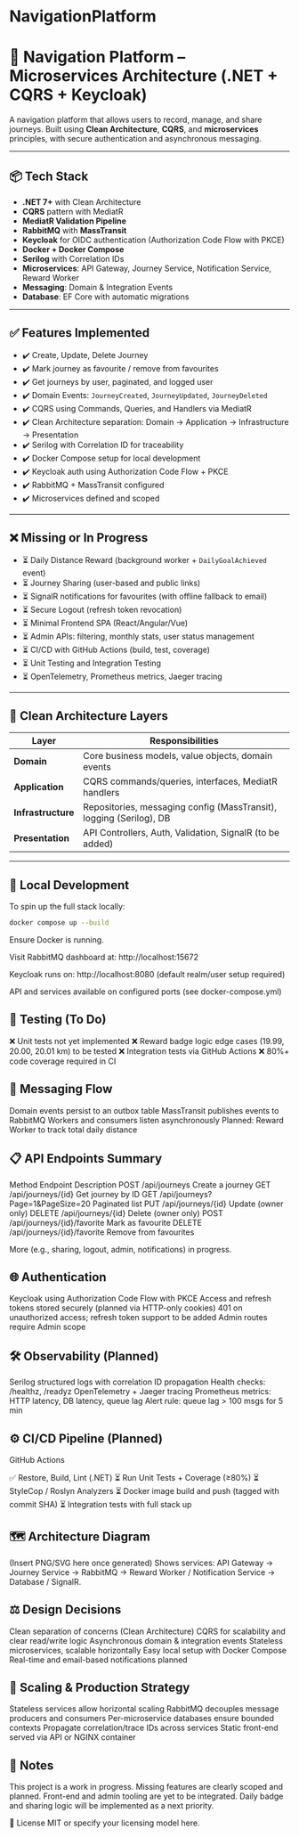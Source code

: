 # NavigationPlatform

# 🧭 Navigation Platform – Microservices Architecture (.NET + CQRS + Keycloak)

A navigation platform that allows users to record, manage, and share journeys. Built using **Clean Architecture**, **CQRS**, and **microservices** principles, with secure authentication and asynchronous messaging.

---

## 📦 Tech Stack

- **.NET 7+** with Clean Architecture
- **CQRS** pattern with MediatR
- **MediatR Validation Pipeline**
- **RabbitMQ** with **MassTransit**
- **Keycloak** for OIDC authentication (Authorization Code Flow with PKCE)
- **Docker + Docker Compose**
- **Serilog** with Correlation IDs
- **Microservices**: API Gateway, Journey Service, Notification Service, Reward Worker
- **Messaging**: Domain & Integration Events
- **Database**: EF Core with automatic migrations

---

## ✅ Features Implemented

- ✔️ Create, Update, Delete Journey
- ✔️ Mark journey as favourite / remove from favourites
- ✔️ Get journeys by user, paginated, and logged user
- ✔️ Domain Events: `JourneyCreated`, `JourneyUpdated`, `JourneyDeleted`
- ✔️ CQRS using Commands, Queries, and Handlers via MediatR
- ✔️ Clean Architecture separation: Domain → Application → Infrastructure → Presentation
- ✔️ Serilog with Correlation ID for traceability
- ✔️ Docker Compose setup for local development
- ✔️ Keycloak auth using Authorization Code Flow + PKCE
- ✔️ RabbitMQ + MassTransit configured
- ✔️ Microservices defined and scoped

---

## ❌ Missing or In Progress

- ⏳ Daily Distance Reward (background worker + `DailyGoalAchieved` event)
- ⏳ Journey Sharing (user-based and public links)
- ⏳ SignalR notifications for favourites (with offline fallback to email)
- ⏳ Secure Logout (refresh token revocation)
- ⏳ Minimal Frontend SPA (React/Angular/Vue)
- ⏳ Admin APIs: filtering, monthly stats, user status management
- ⏳ CI/CD with GitHub Actions (build, test, coverage)
- ⏳ Unit Testing and Integration Testing
- ⏳ OpenTelemetry, Prometheus metrics, Jaeger tracing

---

## 🧱 Clean Architecture Layers

| Layer         | Responsibilities |
|---------------|------------------|
| **Domain**     | Core business models, value objects, domain events |
| **Application**| CQRS commands/queries, interfaces, MediatR handlers |
| **Infrastructure** | Repositories, messaging config (MassTransit), logging (Serilog), DB |
| **Presentation** | API Controllers, Auth, Validation, SignalR (to be added) |

---

## 🐳 Local Development

To spin up the full stack locally:

```bash
docker compose up --build
```

Ensure Docker is running.

Visit RabbitMQ dashboard at: http://localhost:15672

Keycloak runs on: http://localhost:8080 (default realm/user setup required)

API and services available on configured ports (see docker-compose.yml)

## 🧪 Testing (To Do)

❌ Unit tests not yet implemented
❌ Reward badge logic edge cases (19.99, 20.00, 20.01 km) to be tested
❌ Integration tests via GitHub Actions
❌ 80%+ code coverage required in CI

## 📣 Messaging Flow

Domain events persist to an outbox table
MassTransit publishes events to RabbitMQ
Workers and consumers listen asynchronously
Planned: Reward Worker to track total daily distance

## 📋 API Endpoints Summary

Method	Endpoint	Description
POST	/api/journeys	Create a journey
GET	/api/journeys/{id}	Get journey by ID
GET	/api/journeys?Page=1&PageSize=20	Paginated list
PUT	/api/journeys/{id}	Update (owner only)
DELETE	/api/journeys/{id}	Delete (owner only)
POST	/api/journeys/{id}/favorite	Mark as favourite
DELETE	/api/journeys/{id}/favorite	Remove from favourites

More (e.g., sharing, logout, admin, notifications) in progress.

## 🌐 Authentication

Keycloak using Authorization Code Flow with PKCE
Access and refresh tokens stored securely (planned via HTTP-only cookies)
401 on unauthorized access; refresh token support to be added
Admin routes require Admin scope

## 🛠 Observability (Planned)

Serilog structured logs with correlation ID propagation
Health checks: /healthz, /readyz
OpenTelemetry + Jaeger tracing
Prometheus metrics: HTTP latency, DB latency, queue lag
Alert rule: queue lag > 100 msgs for 5 min

## ⚙️ CI/CD Pipeline (Planned)

GitHub Actions

✅ Restore, Build, Lint (.NET)
⏳ Run Unit Tests + Coverage (≥80%)
⏳ StyleCop / Roslyn Analyzers
⏳ Docker image build and push (tagged with commit SHA)
⏳ Integration tests with full stack up

## 🗺 Architecture Diagram

(Insert PNG/SVG here once generated)
Shows services: API Gateway → Journey Service → RabbitMQ → Reward Worker / Notification Service → Database / SignalR.

## ⚖️ Design Decisions

Clean separation of concerns (Clean Architecture)
CQRS for scalability and clear read/write logic
Asynchronous domain & integration events
Stateless microservices, scalable horizontally
Easy local setup with Docker Compose
Real-time and email-based notifications planned

## 🚀 Scaling & Production Strategy

Stateless services allow horizontal scaling
RabbitMQ decouples message producers and consumers
Per-microservice databases ensure bounded contexts
Propagate correlation/trace IDs across services
Static front-end served via API or NGINX container

## 📌 Notes

This project is a work in progress. Missing features are clearly scoped and planned.
Front-end and admin tooling are yet to be integrated.
Daily badge and sharing logic will be implemented as a next priority.

📎 License
MIT or specify your licensing model here.
